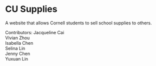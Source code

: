 # CU Supplies
A website that allows Cornell students to sell school supplies to others.

Contributors: 
Jacqueline Cai <br> Vivian Zhou <br> Isabella Chen <br> Selina Lin <br> Jenny Chen <br> Yuxuan Lin
